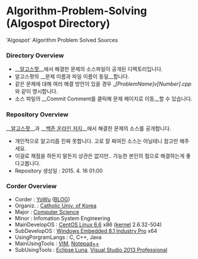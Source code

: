 # Algorithm-Problem-Solving (Algospot Directory)
'Algospot' Algorithm Problem Solved Sources

### Directory Overview
* __[알고스팟](https://www.algospot.com)__에서 해결한 문제의 소스파일이 공개된 디렉토리입니다.
* 알고스팟의 __문제 이름과 파일 이름이 동일__합니다. 
* 같은 문제에 대해 여러 해결 방안이 있을 경우 __[ProblemName]_v[Number].cpp__ 와 같이 명시합니다.
* 소스 파일의 __Commit Comment를 클릭해 문제 페이지로 이동__할 수 있습니다.

### Repository Overview
__[알고스팟](https://www.algospot.com)__과 __[백준 온라인 저지](https://www.acmicpc.net)__에서 해결한 문제의 소스를 공개합니다.
* 개인적으로 알고리즘 진짜 못합니다. 고로 잘 짜여진 소스는 아닐테니 참고만 해주세요.
* 이걸로 채점을 하든지 말든지 상관은 없지만.. 가능한 본인의 힘으로 해결하는게 좋다고봅니다.
* Repository 생성일 : 2015. 4. 16 01:00

### Corder Overview
*	Corder 		: [YoWu](mailto:uyu423@gamil.com) ([BLOG](http://luckyyowu.tistory.com))
*	Organiz.	: [Catholic Univ. of Korea](http://catholic.ac.kr)
*	Major		: [Computer Science](http://csie.catholic.ac.kr/)
* Minor : Infomation System Engineering
*	MainDevelopOS	: [CentOS Linux 6.6](https://www.centos.org/) x86 ([kernel](http://kernel.org) 2.6.32-504)
*	SubDevelopOS	:  [Windows Embedded 8.1 Industry Pro](http://windows.microsoft.com/) x64
*	UsingPorgramLangs	: C, C++, Java
*	MainUsingTools	: [VIM](http://www.vim.org/), [Notepad++](http://notepad-plus-plus.org/)
* SubUsingTools : [Eclipse Luna](http://eclipse.org/), [Visual Studio 2013 Professional](https://www.visualstudio.com/)
